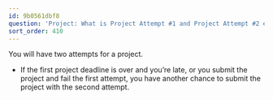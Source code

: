 ```yaml
---
id: 9b0561dbf8
question: 'Project: What is Project Attempt #1 and Project Attempt #2 exactly?'
sort_order: 410
---
```


You will have two attempts for a project.

- If the first project deadline is over and you’re late, or you submit the project and fail the first attempt, you have another chance to submit the project with the second attempt.